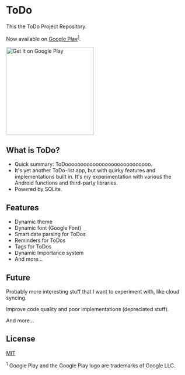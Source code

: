 # ToDo #

This the ToDo Project Repository.

Now available on [Google Play](https://play.google.com/store/apps/details?id=com.jackz314.todo)<sup>[1](#googlelegalfoot)</sup>.

<a href='https://play.google.com/store/apps/details?id=com.jackz314.todo&pcampaignid=pcampaignidMKT-Other-global-all-co-prtnr-py-PartBadge-Mar2515-1'><img alt='Get it on Google Play' src='https://play.google.com/intl/en_us/badges/static/images/badges/en_badge_web_generic.png' width="240"></a>

## What is ToDo? 

* Quick summary: ToDoooooooooooooooooooooooooooo.
* It's yet another ToDo-list app, but with quirky features and implementations built in. It's my experimentation with various the Android functions and third-party libraries.
* Powered by SQLite.

## Features 

* Dynamic theme
* Dynamic font (Google Font)
* Smart date parsing for ToDos
* Reminders for ToDos
* Tags for ToDos
* Dynamic Importance system
* And more...

## Future 

Probably more interesting stuff that I want to experiment with, like cloud syncing.

Improve code quality and poor implementations (depreciated stuff).

And more...

## License
[MIT](https://choosealicense.com/licenses/mit/)

<a name="googlelegalfoot"><sup>1</sup></a>
Google Play and the Google Play logo are trademarks of Google LLC.
